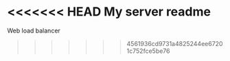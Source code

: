 <<<<<<< HEAD
My server
readme
=======
Web load balancer
>>>>>>> 4561936cd9731a4825244ee67201c752fce5be76

